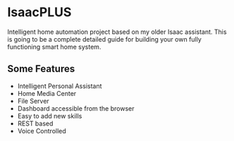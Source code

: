 # IsaacPLUS
Intelligent home automation project based on my older Isaac assistant. This is going to be a complete detailed guide for building your own fully functioning smart home system.

## Some Features ##
* Intelligent Personal Assistant
* Home Media Center
* File Server
* Dashboard accessible from the browser
* Easy to add new skills
* REST based
* Voice Controlled

